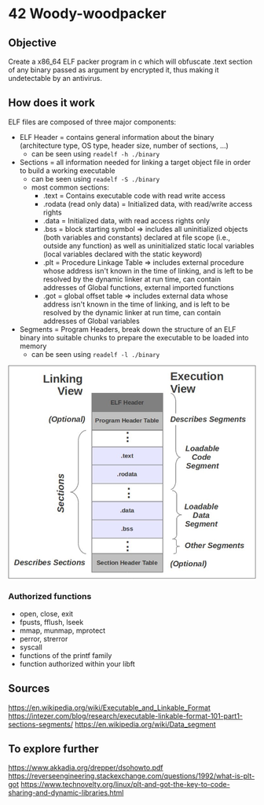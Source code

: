 # 42 Woody-woodpacker

## Objective

Create a x86_64 ELF packer program in c which will obfuscate .text section of any binary passed as argument by encrypted it, thus making it undetectable by an antivirus.

## How does it work

ELF files are composed of three major components:
- ELF Header = contains general information about the binary (architecture type, OS type, header size, number of sections, ...)
    - can be seen using `readelf -h ./binary`
- Sections = all information needed for linking a target object file in order to build a working executable
    - can be seen using `readelf -S ./binary`
    - most common sections:
        - .text = Contains executable code with read write access
        - .rodata (read only data) = Initialized data, with read/write access rights
        - .data = Initialized data, with read access rights only
        - .bss = block starting symbol => includes all uninitialized objects (both variables and constants) declared at file scope (i.e., outside any function) as well as uninitialized static local variables (local variables declared with the static keyword)
        - .plt = Procedure Linkage Table =>  includes external procedure whose address isn't known in the time of linking, and is left to be resolved by the dynamic linker at run time, can contain addresses of Global functions, external imported functions
        - .got = global offset table => includes external data whose address isn't known in the time of linking, and is left to be resolved by the dynamic linker at run time, can contain addresses of Global variables
- Segments =  Program Headers, break down the structure of an ELF binary into suitable chunks to prepare the executable to be loaded into memory
    - can be seen using `readelf -l ./binary`

![Illustation of an ELF structure](resources/images/RMV0g.png?raw=true)


### Authorized functions

- open, close, exit
- fpusts, fflush, lseek
- mmap, munmap, mprotect
- perror, strerror
- syscall
- functions of the printf family
- function authorized within your libft

## Sources

https://en.wikipedia.org/wiki/Executable_and_Linkable_Format
https://intezer.com/blog/research/executable-linkable-format-101-part1-sections-segments/
https://en.wikipedia.org/wiki/Data_segment

## To explore further

https://www.akkadia.org/drepper/dsohowto.pdf
https://reverseengineering.stackexchange.com/questions/1992/what-is-plt-got 
https://www.technovelty.org/linux/plt-and-got-the-key-to-code-sharing-and-dynamic-libraries.html